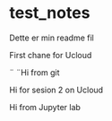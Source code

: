 # test_notes
Dette er min readme fil

First chane for Ucloud

¨
¨Hi from git

Hi for sesion 2 on Ucloud

Hi from Jupyter lab


